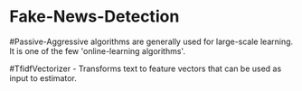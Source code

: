 # Fake-News-Detection

#Passive-Aggressive algorithms are generally used for large-scale learning. It is one of the few 'online-learning algorithms'.

#TfidfVectorizer - Transforms text to feature vectors that can be used as input to estimator.
